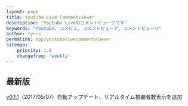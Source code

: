 ```yaml
---
layout: page
title: Youtube Live Commentviewer
description: "Youtube Liveのコメントビューアです"
keywords: "Youtube, コメビュ, コメントビューア, コメントビューワ"
author: ryu-s
permalink: app/youtubelivecommentviewer
sitemap:
    priority: 1.0
    changefreq: 'weekly'	
---
```


## 最新版
[v0.1.1](http://int-main.ddo.jp/app/YoutubeLiveCommentViewer_v0.1.1.zip)（2017/05/07）自動アップデート、リアルタイム視聴者数表示を追加  
